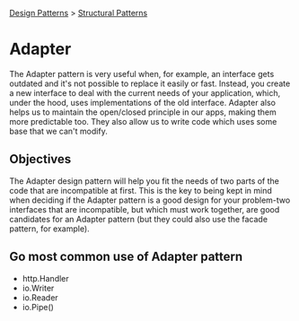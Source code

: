 [Design Patterns](../../README.md) > [Structural Patterns](../README.md)

# Adapter
The Adapter pattern is very useful when, for example, an interface gets outdated and it's not possible to replace it easily or fast. Instead, you create a new interface to deal with the current needs of your application, which, under the hood, uses implementations of the old interface.
Adapter also helps us to maintain the open/closed principle in our apps, making them more predictable too. They also allow us to write code which uses some base that we can't modify.

## Objectives
The Adapter design pattern will help you fit the needs of two parts of the code that are incompatible at first. This is the key to being kept in mind when deciding if the Adapter pattern is a good design for your problem-two interfaces that are incompatible, but which must work together, are good candidates for an Adapter pattern (but they could also use the facade pattern, for example).


## Go most common use of Adapter pattern
- http.Handler
- io.Writer
- io.Reader
- io.Pipe()